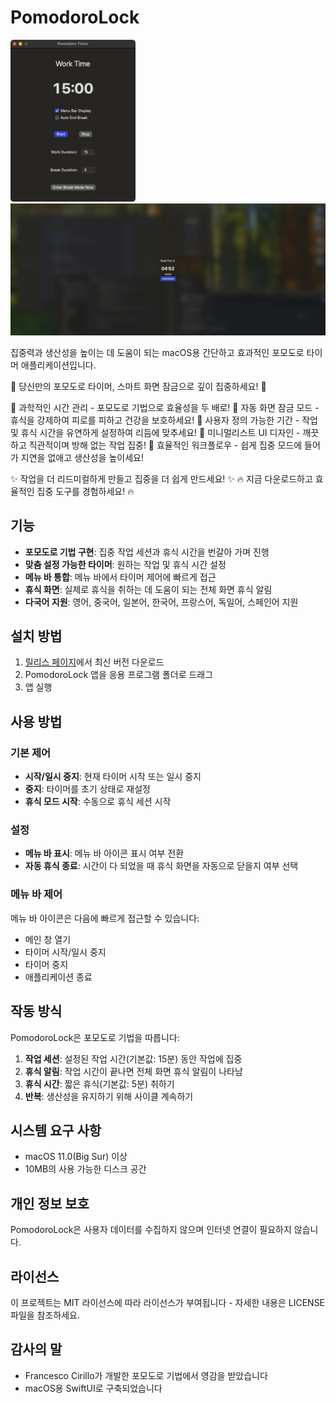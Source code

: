 # PomodoroLock

<img src="Assets/interface.png" alt="Work Time Interface" width="200">
<img src="Assets/BreakTime.png" alt="Break Time Interface" width="600">

집중력과 생산성을 높이는 데 도움이 되는 macOS용 간단하고 효과적인 포모도로 타이머 애플리케이션입니다.

🚀 당신만의 포모도로 타이머, 스마트 화면 잠금으로 깊이 집중하세요! 🚀

🔹 과학적인 시간 관리 - 포모도로 기법으로 효율성을 두 배로!
🔹 자동 화면 잠금 모드 - 휴식을 강제하여 피로를 피하고 건강을 보호하세요!
🔹 사용자 정의 가능한 기간 - 작업 및 휴식 시간을 유연하게 설정하여 리듬에 맞추세요!
🔹 미니멀리스트 UI 디자인 - 깨끗하고 직관적이며 방해 없는 작업 집중!
🔹 효율적인 워크플로우 - 쉽게 집중 모드에 들어가 지연을 없애고 생산성을 높이세요!

✨ 작업을 더 리드미컬하게 만들고 집중을 더 쉽게 만드세요! ✨
🔥 지금 다운로드하고 효율적인 집중 도구를 경험하세요! 🔥

## 기능

- **포모도로 기법 구현**: 집중 작업 세션과 휴식 시간을 번갈아 가며 진행
- **맞춤 설정 가능한 타이머**: 원하는 작업 및 휴식 시간 설정
- **메뉴 바 통합**: 메뉴 바에서 타이머 제어에 빠르게 접근
- **휴식 화면**: 실제로 휴식을 취하는 데 도움이 되는 전체 화면 휴식 알림
- **다국어 지원**: 영어, 중국어, 일본어, 한국어, 프랑스어, 독일어, 스페인어 지원

## 설치 방법

1. [릴리스 페이지](https://github.com/yourusername/PomodoroLock/releases)에서 최신 버전 다운로드
2. PomodoroLock 앱을 응용 프로그램 폴더로 드래그
3. 앱 실행

## 사용 방법

### 기본 제어

- **시작/일시 중지**: 현재 타이머 시작 또는 일시 중지
- **중지**: 타이머를 초기 상태로 재설정
- **휴식 모드 시작**: 수동으로 휴식 세션 시작

### 설정

- **메뉴 바 표시**: 메뉴 바 아이콘 표시 여부 전환
- **자동 휴식 종료**: 시간이 다 되었을 때 휴식 화면을 자동으로 닫을지 여부 선택

### 메뉴 바 제어

메뉴 바 아이콘은 다음에 빠르게 접근할 수 있습니다:
- 메인 창 열기
- 타이머 시작/일시 중지
- 타이머 중지
- 애플리케이션 종료

## 작동 방식

PomodoroLock은 포모도로 기법을 따릅니다:

1. **작업 세션**: 설정된 작업 시간(기본값: 15분) 동안 작업에 집중
2. **휴식 알림**: 작업 시간이 끝나면 전체 화면 휴식 알림이 나타남
3. **휴식 시간**: 짧은 휴식(기본값: 5분) 취하기
4. **반복**: 생산성을 유지하기 위해 사이클 계속하기

## 시스템 요구 사항

- macOS 11.0(Big Sur) 이상
- 10MB의 사용 가능한 디스크 공간

## 개인 정보 보호

PomodoroLock은 사용자 데이터를 수집하지 않으며 인터넷 연결이 필요하지 않습니다.

## 라이선스

이 프로젝트는 MIT 라이선스에 따라 라이선스가 부여됩니다 - 자세한 내용은 LICENSE 파일을 참조하세요.

## 감사의 말

- Francesco Cirillo가 개발한 포모도로 기법에서 영감을 받았습니다
- macOS용 SwiftUI로 구축되었습니다